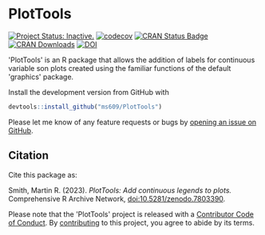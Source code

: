 # PlotTools

[![Project Status: Inactive.](https://www.repostatus.org/badges/latest/inactive.svg)](https://www.repostatus.org/#project-statuses)
[![codecov](https://codecov.io/gh/ms609/PlotTools/branch/master/graph/badge.svg)](https://app.codecov.io/gh/ms609/PlotTools)
[![CRAN Status Badge](https://www.r-pkg.org/badges/version/PlotTools)](https://cran.r-project.org/package=PlotTools)
[![CRAN Downloads](https://cranlogs.r-pkg.org/badges/PlotTools)](https://cran.r-project.org/package=PlotTools)
[![DOI](https://zenodo.org/badge/DOI/10.5281/zenodo.7803390.svg)](https://doi.org/10.5281/zenodo.7803390)


'PlotTools' is an R package that allows the addition of labels for continuous
variable son plots created
using the familiar functions of the default 'graphics' package.

Install the development version from GitHub with
```r
devtools::install_github("ms609/PlotTools")
```

Please let me know of any feature requests or bugs by [opening an 
issue on GitHub](https://github.com/ms609/PlotTools/issues/).


## Citation

Cite this package as:

Smith, Martin R. (2023). _PlotTools: Add continuous legends to plots._
Comprehensive R Archive Network, 
[doi:10.5281/zenodo.7803390](https://dx.doi.org/10.5281/zenodo.7803390).


Please note that the 'PlotTools' project is released with a
[Contributor Code of Conduct](https://ms609.github.io/packages/CODE_OF_CONDUCT.html).
By [contributing](https://ms609.github.io/packages/CONTRIBUTING.html) to this project, you agree to abide by its terms.
